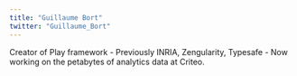```yaml
---
title: "Guillaume Bort"
twitter: "Guillaume_Bort"
---
```


Creator of Play framework - Previously INRIA, Zengularity, Typesafe -
Now working on the petabytes of analytics data at Criteo.  
